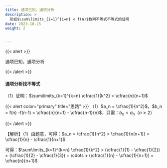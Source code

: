 ```yaml
---
title: 通项已知，通项分析
description: >
  形如$\sum\limits_{i=1}^{i=n} < f(n)$数列不等式不等式的证明
date: 2023-10-25
weight: 2


---
```


{{< alert >}}

通项已知，通项分析

{{< /alert >}}





#### 通项分析找不等式

（1）证明：$\sum\limits_{k=1}^{k=n} \cfrac{1}{k^2} > \cfrac{n}{n+1}$



{{< alert color="primary" title="思路" >}}
（1）$a_n = \cfrac{1}{n^2}$，$b_n = f(n) -f(n-1) = \cfrac{n}{n+1} - \cfrac{n-1}{n}$，只需：$b_n < a_n$（$n \ge 2$）

{{< /alert >}}

【解析】（1）由题意，可得：$a_n = \cfrac{1}{n^2} > \cfrac{1}{n(n+1)} = \cfrac{1}{n} - \cfrac{1}{n+1}$

可得：$\sum\limits_{k=1}^{k=n} \cfrac{1}{k^2} > (\cfrac{1}{1} - \cfrac{1}{2}) + (\cfrac{1}{2} - \cfrac{1}{3}) + \cdots + (\cfrac{1}{n} - \cfrac{1}{n+1}) = \cfrac{n}{n+1}$




























